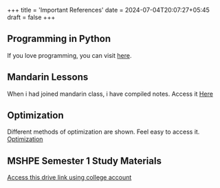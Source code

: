 +++
title = 'Important References'
date = 2024-07-04T20:07:27+05:45
draft = false
+++
## Programming in Python
If you love programming, you can visit [here](https://www.yogeshsn.com.np/references/programming/). 

## Mandarin Lessons
When i had joined mandarin class, i have compiled notes. Access it [Here](https://www.yogeshsn.com.np/references/chinese_speaking/)

## Optimization
Different methods of optimization are shown. Feel easy to access it. [Optimization](https://www.yogeshsn.com.np/references/optimization/)

## MSHPE Semester 1 Study Materials
[Access this drive link using college account](https://drive.google.com/drive/folders/1VnTZL1egscllJdAUxud5DKdSe_z73whE?usp=sharing)

